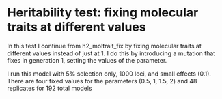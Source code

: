 # Heritability test: fixing molecular traits at different values

In this test I continue from h2_moltrait_fix by fixing molecular traits at different values instead of just at 1.
I do this by introducing a mutation that fixes in generation 1, setting the values of the parameter.

I run this model with 5% selection only, 1000 loci, and small effects (0.1).
There are four fixed values for the parameters (0.5, 1, 1.5, 2) and 48 replicates for 192 total models

